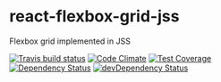 # react-flexbox-grid-jss

Flexbox grid implemented in JSS

[![Travis build status](http://img.shields.io/travis/zetoff/react-flexbox-grid-jss.svg?style=flat)](https://travis-ci.org/zetoff/react-flexbox-grid-jss)
[![Code Climate](https://codeclimate.com/github/zetoff/react-flexbox-grid-jss/badges/gpa.svg)](https://codeclimate.com/github/zetoff/react-flexbox-grid-jss)
[![Test Coverage](https://codeclimate.com/github/zetoff/react-flexbox-grid-jss/badges/coverage.svg)](https://codeclimate.com/github/zetoff/react-flexbox-grid-jss)
[![Dependency Status](https://david-dm.org/zetoff/react-flexbox-grid-jss.svg)](https://david-dm.org/zetoff/react-flexbox-grid-jss)
[![devDependency Status](https://david-dm.org/zetoff/react-flexbox-grid-jss/dev-status.svg)](https://david-dm.org/zetoff/react-flexbox-grid-jss#info=devDependencies)

